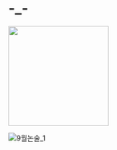 # -_-

<img src="https://user-images.githubusercontent.com/22464827/132089665-ca75eabd-8c86-4a32-8579-afb490650690.jpg" width="200"/>


![9월논술_1](https://user-images.githubusercontent.com/22464827/132089989-61314031-4fc3-4312-b997-b77943b86ccf.jpg)
